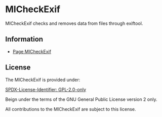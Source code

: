 # MICheckExif

MICheckExif checks and removes data from files through exiftool.

## Information

- [Page MICheckExif](https://www.mestredainfo.com.br/2025/01/micheckexif.html)

## License

The MICheckExif is provided under:

[SPDX-License-Identifier: GPL-2.0-only](https://spdx.org/licenses/GPL-2.0-only.html)

Beign under the terms of the GNU General Public License version 2 only.

All contributions to the MICheckExif are subject to this license.
